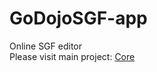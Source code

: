 [Core]: https://github.com/lskzsy/GoDojoSGF

# GoDojoSGF-app
Online SGF editor<br>
Please visit main project: [Core]

